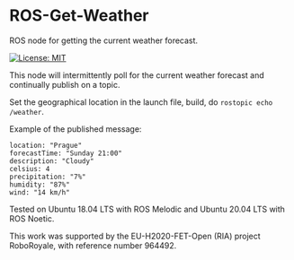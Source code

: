 # ROS-Get-Weather
ROS node for getting the current weather forecast.

[![License: MIT](https://img.shields.io/badge/License-MIT-green.svg)](https://opensource.org/licenses/MIT)

This node will intermittently poll for the current weather forecast and continually publish on a topic.

Set the geographical location in the launch file, build, do `rostopic echo /weather`.

Example of the published message:

    location: "Prague"
    forecastTime: "Sunday 21:00"
    description: "Cloudy"
    celsius: 4
    precipitation: "7%"
    humidity: "87%"
    wind: "14 km/h"
    
Tested on Ubuntu 18.04 LTS with ROS Melodic and Ubuntu 20.04 LTS with ROS Noetic.

This work was supported by the EU-H2020-FET-Open (RIA) project RoboRoyale, with reference number 964492.

